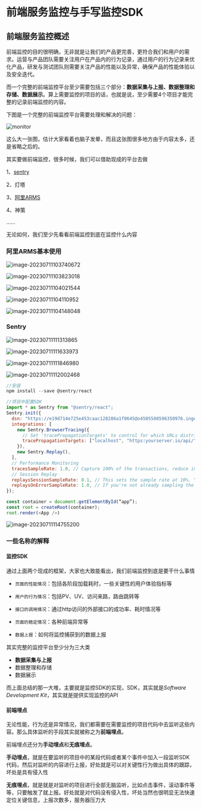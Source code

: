 # 前端服务监控与手写监控SDK

## 前端服务监控概述

前端监控的目的很明确，无非就是让我们的产品更完善，更符合我们和用户的需求。运营与产品团队需要关注用户在产品内的行为记录，通过用户的行为记录来优化产品，研发与测试团队则需要关注产品的性能以及异常，确保产品的性能体验以及安全迭代。

而一个完整的前端监控平台至少需要包括三个部分：**数据采集与上报、数据整理和存储、数据展示**。算上需要监控的项目的话，也就是说，至少需要4个项目才能完整的记录前端监控的内容。

下图是一个完整的前端监控平台需要处理和解决的问题：

![monitor](./assets/monitor_FE.png)

这么大一张图，估计大家看着也脑子发晕，而且这张图很多地方由于内容太多，还是省略之后的。

其实要做前端监控，很多时候，我们可以借助现成的平台去做

1、[sentry](https://sentry.io/welcome/)

2、灯塔

3、[阿里ARMS](https://www.aliyun.com/product/arms)

4、神策

......

无论如何，我们至少先看看前端监控到底在监控什么内容

### 阿里ARMS基本使用

![image-20230711103740672](./assets/image-20230711103740672.png)

![image-20230711103823018](./assets/image-20230711103823018.png)

![image-20230711104021544](./assets/image-20230711104021544.png)

![image-20230711104110952](./assets/image-20230711104110952.png)

![image-20230711104148048](./assets/image-20230711104148048.png)

### Sentry

![image-20230711111313865](./assets/image-20230711111313865.png)

![image-20230711111633973](./assets/image-20230711111633973.png)

![image-20230711111846980](./assets/image-20230711111846980.png)

![image-20230711112002468](./assets/image-20230711112002468.png)

```javascript
//安装
npm install --save @sentry/react

//项目中配置SDK
import * as Sentry from "@sentry/react";
Sentry.init({
  dsn: "https://e19d714e725e453caac128286a1f0645@o4505508596350976.ingest.sentry.io/4505508608278528",
  integrations: [
    new Sentry.BrowserTracing({
      // Set 'tracePropagationTargets' to control for which URLs distributed tracing should be enabled
      tracePropagationTargets: ["localhost", "https:yourserver.io/api/"],
    }),
    new Sentry.Replay(),
  ],
  // Performance Monitoring
  tracesSampleRate: 1.0, // Capture 100% of the transactions, reduce in production!
  // Session Replay
  replaysSessionSampleRate: 0.1, // This sets the sample rate at 10%. You may want to change it to 100% while in development and then sample at a lower rate in production.
  replaysOnErrorSampleRate: 1.0, // If you're not already sampling the entire session, change the sample rate to 100% when sampling sessions where errors occur.
});

const container = document.getElementById(“app”);
const root = createRoot(container);
root.render(<App />)
```

![image-20230711114755200](./assets/image-20230711114755200.png)

### 一些名称的解释

#### 监控SDK

通过上面两个现成的框架，大家也大致能看出，我们前端监控到底是要干什么事情

- `页面的性能情况`：包括各阶段加载耗时，一些关键性的用户体验指标等

- `用户的行为情况`：包括PV、UV、访问来路，路由跳转等

- `接口的调用情况`：通过http访问的外部接口的成功率、耗时情况等

- `页面的稳定情况`：各种前端异常等

- `数据上报`：如何将监控捕获到的数据上报

其实完整的监控平台至少分为三大类

- **数据采集与上报**
- 数据整理和存储
- 数据展示

而上面总结的那一大堆，主要就是监控SDK的实现，SDK，其实就是*Software Development Kit*，其实就是提供实现监控的API

#### 前端埋点

无论性能，行为还是异常情况，我们都需要在需要监控的项目代码中去监听这些内容。那么具体监听的手段其实就被称之为**前端埋点**。

前端埋点还分为**手动埋点**和**无痕埋点**。

**手动埋点**，就是在要监听的项目中的某段代码或者某个事件中加入一段监听SDK代码，然后对监听的内容进行上报，好处就是可以对关键性行为做出具体的跟踪，坏处是具有侵入性

**无痕埋点**，就是就是对监听的项目进行全部无脑监听，比如点击事件，滚动事件等等，只要触发了就上报。好处就是对代码没有侵入性，坏处当然也很明显无法快速定位关键信息，上报次数多，服务器压力大

